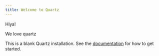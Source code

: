 ```yaml
---
title: Welcome to Quartz
---
```


Hiya!

We love quartz

This is a blank Quartz installation.
See the [documentation](https://quartz.jzhao.xyz) for how to get started.
